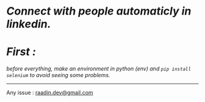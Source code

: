 # _Connect with people automaticly in linkedin._
# _First :_
_before everything, make an environment in python (env) and `pip install selenium` to avoid seeing some problems._
***
Any issue : raadin.dev@gmail.com
